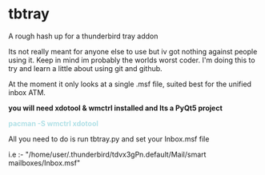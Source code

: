 # tbtray
A rough hash up for a thunderbird tray addon

Its not really meant for anyone else to use but iv got nothing against people using it. Keep in mind im probably the worlds
worst coder. I'm doing this to try and learn a little about using git and github.

At the moment it only looks at a single .msf file, suited best for the unified inbox ATM.

<b>you will need xdotool & wmctrl installed and Its a PyQt5 project </b>

<b style="color:powderblue">pacman -S wmctrl xdotool</b>

All you need to do is run tbtray.py and set your Inbox.msf file

i.e :-
"/home/user/.thunderbird/tdvx3gPn.default/Mail/smart mailboxes/Inbox.msf"

